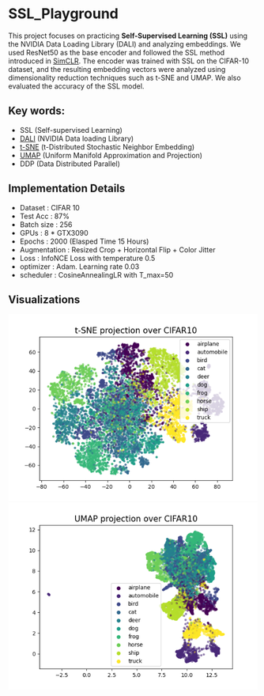 # SSL_Playground

This project focuses on practicing **Self-Supervised Learning (SSL)** using the NVIDIA Data Loading Library (DALI) and analyzing embeddings. We used ResNet50 as the base encoder and followed the SSL method introduced in [SimCLR](https://arxiv.org/pdf/2002.05709). The encoder was trained with SSL on the CIFAR-10 dataset, and the resulting embedding vectors were analyzed using dimensionality reduction techniques such as t-SNE and UMAP. We also evaluated the accuracy of the SSL model.


## Key words:   
* SSL (Self-supervised Learning)
* [DALI](https://docs.nvidia.com/deeplearning/dali/user-guide/docs/index.html) (NVIDIA Data loading Library)
* [t-SNE](https://scikit-learn.org/stable/modules/generated/sklearn.manifold.TSNE) (t-Distributed Stochastic Neighbor Embedding)
* [UMAP](https://umap-learn.readthedocs.io/en/latest/) (Uniform Manifold Approximation and Projection)
* DDP (Data Distributed Parallel)


## Implementation Details
* Dataset : CIFAR 10
* Test Acc : 87% 
* Batch size : 256
* GPUs : 8 * GTX3090
* Epochs : 2000 (Elasped Time 15 Hours)
* Augmentation : Resized Crop + Horizontal Flip + Color Jitter 
* Loss : InfoNCE Loss with temperature 0.5
* optimizer : Adam. Learning rate 0.03
* scheduler : CosineAnnealingLR with T_max=50


## Visualizations

<img src = "./image/tsne_more_aug.png" title="t-SNE visualization">
<img src = "./image/umap_more_aug.png" title="UMAP visualization">